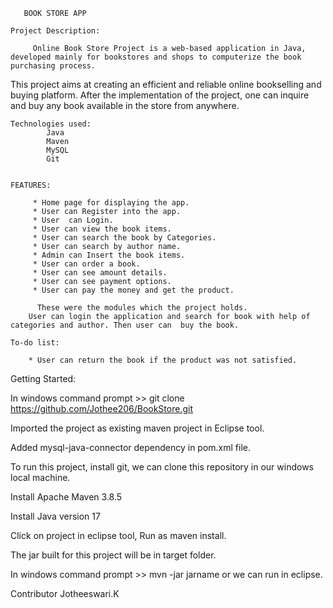        BOOK STORE APP
       
    Project Description:
    
         Online Book Store Project is a web-based application in Java, developed mainly for bookstores and shops to computerize the book purchasing process. 
  This  project aims at creating an efficient and reliable online bookselling and buying platform. After the implementation of the project, one can inquire and buy any   book available in the store from anywhere.
         
    Technologies used:
            Java
            Maven
            MySQL
            Git
            
            
    FEATURES:
         
         * Home page for displaying the app.
         * User can Register into the app.
         * User  can Login.
         * User can view the book items.
         * User can search the book by Categories.
         * User can search by author name.
         * Admin can Insert the book items.
         * User can order a book.
         * User can see amount details.
         * User can see payment options.
         * User can pay the money and get the product.
          
          These were the modules which the project holds.
        User can login the application and search for book with help of categories and author. Then user can  buy the book.
        
    To-do list:
       
        * User can return the book if the product was not satisfied.
        
      
     
 Getting Started:

In windows command prompt >> git clone https://github.com/Jothee206/BookStore.git

Imported the project as existing maven project in Eclipse tool.

Added mysql-java-connector dependency in pom.xml file.

To run this project, install git, we can clone this repository in our windows local machine.

Install Apache Maven 3.8.5

Install Java version 17

Click on project in eclipse tool, Run as maven install.

The jar built for this project will be in target folder.

In windows command prompt >> mvn -jar jarname or we can run in eclipse.

Contributor
       Jotheeswari.K
